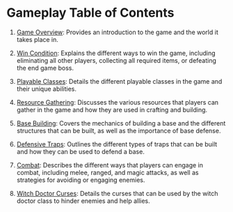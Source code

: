 # Gameplay Table of Contents

1. [Game Overview](./game-overview.md): Provides an introduction to the game and the world it takes place in.

2. [Win Condition](./win-condition.md): Explains the different ways to win the game, including eliminating all other players, collecting all required items, or defeating the end game boss.

3. [Playable Classes](./classes/index.md): Details the different playable classes in the game and their unique abilities.

4. [Resource Gathering](./resource-gathering/index.md): Discusses the various resources that players can gather in the game and how they are used in crafting and building.

5. [Base Building](./base-building/index.md): Covers the mechanics of building a base and the different structures that can be built, as well as the importance of base defense.

6. [Defensive Traps](./traps/index.md): Outlines the different types of traps that can be built and how they can be used to defend a base.

7. [Combat](./combat/index.md): Describes the different ways that players can engage in combat, including melee, ranged, and magic attacks, as well as strategies for avoiding or engaging enemies.

8. [Witch Doctor Curses](./curses/index.md): Details the curses that can be used by the witch doctor class to hinder enemies and help allies.